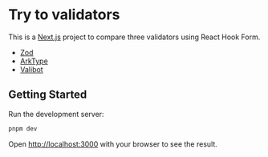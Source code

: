 # Try to validators

This is a [Next.js](https://nextjs.org/) project to compare three validators using React Hook Form.

- [Zod](https://zod.dev)
- [ArkType](https://arktype.io)
- [Valibot](https://valibot.dev)

## Getting Started

Run the development server:

```bash
pnpm dev
```

Open [http://localhost:3000](http://localhost:3000) with your browser to see the result.
